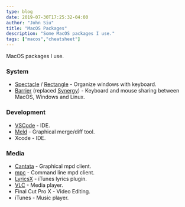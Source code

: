 ```yaml
---
type: blog
date: 2019-07-30T17:25:32-04:00
author: "John Siu"
title: "MacOS Packages"
description: "Some MacOS packages I use."
tags: ["macos","cheatsheet"]
---
```

MacOS packages I use.
<!--more-->
### System

- [Spectacle](//github.com/eczarny/spectacle) / [Rectangle](//github.com/rxhanson/Rectangle) - Organize windows with keyboard.
- [Barrier](//github.com/debauchee/barrier) (replaced [Synergy](//symless.com/)) - Keyboard and mouse sharing between MacOS, Windows and Linux.

### Development

- [VSCode](//github.com/microsoft/vscode) - IDE.
- [Meld](//github.com/yousseb/meld) - Graphical merge/diff tool.
- Xcode - IDE.

### Media

- [Cantata](//github.com/cdrummond/cantata) - Graphical mpd client.
- [mpc](//github.com/MusicPlayerDaemon/mpc) - Command line mpd client.
- [LyricsX](//github.com/ddddxxx/LyricsX) - iTunes lyrics plugin.
- [VLC](//github.com/videolan/vlc) - Media player.
- Final Cut Pro X - Video Editing.
- iTunes - Music player.